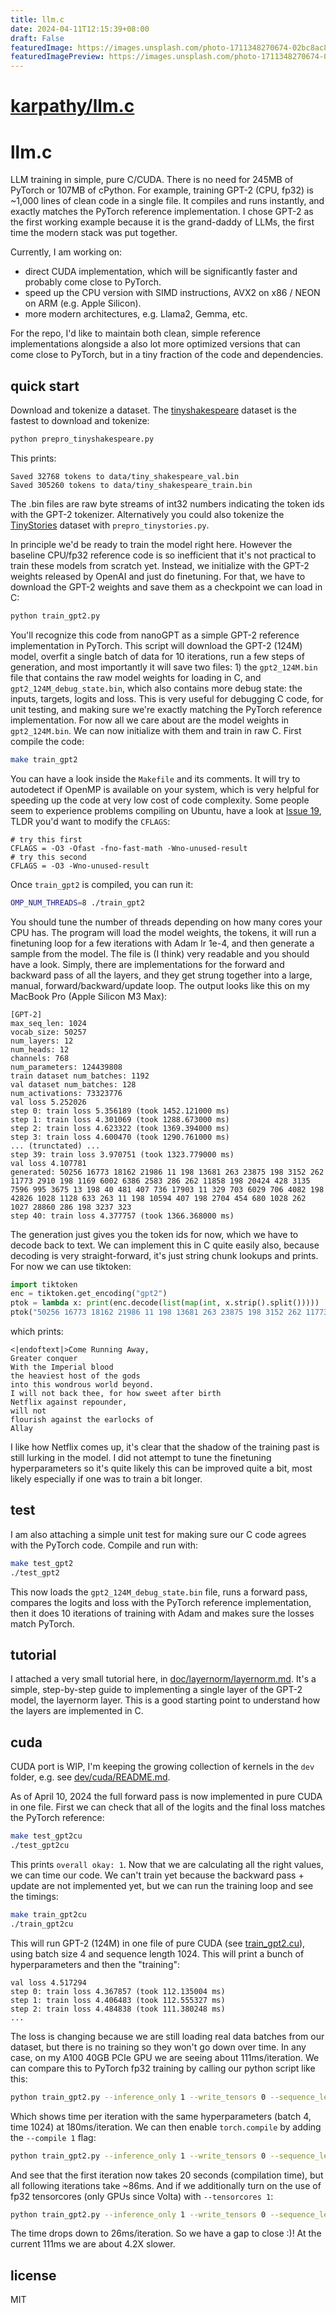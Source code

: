 ```yaml
---
title: llm.c
date: 2024-04-11T12:15:39+08:00
draft: False
featuredImage: https://images.unsplash.com/photo-1711348270674-02bc8ac8673c?ixid=M3w0NjAwMjJ8MHwxfHJhbmRvbXx8fHx8fHx8fDE3MTI4MDg4OTZ8&ixlib=rb-4.0.3
featuredImagePreview: https://images.unsplash.com/photo-1711348270674-02bc8ac8673c?ixid=M3w0NjAwMjJ8MHwxfHJhbmRvbXx8fHx8fHx8fDE3MTI4MDg4OTZ8&ixlib=rb-4.0.3
---
```


# [karpathy/llm.c](https://github.com/karpathy/llm.c)

# llm.c

LLM training in simple, pure C/CUDA. There is no need for 245MB of PyTorch or 107MB of cPython. For example, training GPT-2 (CPU, fp32) is ~1,000 lines of clean code in a single file. It compiles and runs instantly, and exactly matches the PyTorch reference implementation. I chose GPT-2 as the first working example because it is the grand-daddy of LLMs, the first time the modern stack was put together.

Currently, I am working on:

- direct CUDA implementation, which will be significantly faster and probably come close to PyTorch.
- speed up the CPU version with SIMD instructions, AVX2 on x86 / NEON on ARM (e.g. Apple Silicon).
- more modern architectures, e.g. Llama2, Gemma, etc.

For the repo, I'd like to maintain both clean, simple reference implementations alongside a also lot more optimized versions that can come close to PyTorch, but in a tiny fraction of the code and dependencies.

## quick start

Download and tokenize a dataset. The [tinyshakespeare](https://raw.githubusercontent.com/karpathy/char-rnn/master/data/tinyshakespeare/input.txt) dataset is the fastest to download and tokenize:

```bash
python prepro_tinyshakespeare.py
```

This prints:

```
Saved 32768 tokens to data/tiny_shakespeare_val.bin
Saved 305260 tokens to data/tiny_shakespeare_train.bin
```

The .bin files are raw byte streams of int32 numbers indicating the token ids with the GPT-2 tokenizer. Alternatively you could also tokenize the [TinyStories](https://huggingface.co/datasets/roneneldan/TinyStories) dataset with `prepro_tinystories.py`.

In principle we'd be ready to train the model right here. However the baseline CPU/fp32 reference code is so inefficient that it's not practical to train these models from scratch yet. Instead, we initialize with the GPT-2 weights released by OpenAI and just do finetuning. For that, we have to download the GPT-2 weights and save them as a checkpoint we can load in C:

```bash
python train_gpt2.py
```

You'll recognize this code from nanoGPT as a simple GPT-2 reference implementation in PyTorch. This script will download the GPT-2 (124M) model, overfit a single batch of data for 10 iterations, run a few steps of generation, and most importantly it will save two files: 1) the `gpt2_124M.bin` file that contains the raw model weights for loading in C, and `gpt2_124M_debug_state.bin`, which also contains more debug state: the inputs, targets, logits and loss. This is very useful for debugging C code, for unit testing, and making sure we're exactly matching the PyTorch reference implementation. For now all we care about are the model weights in `gpt2_124M.bin`. We can now initialize with them and train in raw C. First compile the code:

```bash
make train_gpt2
```

You can have a look inside the `Makefile` and its comments. It will try to autodetect if OpenMP is available on your system, which is very helpful for speeding up the code at very low cost of code complexity. Some people seem to experience problems compiling on Ubuntu, have a look at [Issue 19](https://github.com/karpathy/llm.c/issues/19), TLDR you'd want to modify the `CFLAGS`:

```
# try this first
CFLAGS = -O3 -Ofast -fno-fast-math -Wno-unused-result
# try this second
CFLAGS = -O3 -Wno-unused-result
```

Once `train_gpt2` is compiled, you can run it:

```bash
OMP_NUM_THREADS=8 ./train_gpt2
```

You should tune the number of threads depending on how many cores your CPU has. The program will load the model weights, the tokens, it will run a finetuning loop for a few iterations with Adam lr 1e-4, and then generate a sample from the model. The file is (I think) very readable and you should have a look. Simply, there are implementations for the forward and backward pass of all the layers, and they get strung together into a large, manual, forward/backward/update loop. The output looks like this on my MacBook Pro (Apple Silicon M3 Max):

```
[GPT-2]
max_seq_len: 1024
vocab_size: 50257
num_layers: 12
num_heads: 12
channels: 768
num_parameters: 124439808
train dataset num_batches: 1192
val dataset num_batches: 128
num_activations: 73323776
val loss 5.252026
step 0: train loss 5.356189 (took 1452.121000 ms)
step 1: train loss 4.301069 (took 1288.673000 ms)
step 2: train loss 4.623322 (took 1369.394000 ms)
step 3: train loss 4.600470 (took 1290.761000 ms)
... (trunctated) ...
step 39: train loss 3.970751 (took 1323.779000 ms)
val loss 4.107781
generated: 50256 16773 18162 21986 11 198 13681 263 23875 198 3152 262 11773 2910 198 1169 6002 6386 2583 286 262 11858 198 20424 428 3135 7596 995 3675 13 198 40 481 407 736 17903 11 329 703 6029 706 4082 198 42826 1028 1128 633 263 11 198 10594 407 198 2704 454 680 1028 262 1027 28860 286 198 3237 323
step 40: train loss 4.377757 (took 1366.368000 ms)
```

The generation just gives you the token ids for now, which we have to decode back to text. We can implement this in C quite easily also, because decoding is very straight-forward, it's just string chunk lookups and prints. For now we can use tiktoken:

```python
import tiktoken
enc = tiktoken.get_encoding("gpt2")
ptok = lambda x: print(enc.decode(list(map(int, x.strip().split()))))
ptok("50256 16773 18162 21986 11 198 13681 263 23875 198 3152 262 11773 2910 198 1169 6002 6386 2583 286 262 11858 198 20424 428 3135 7596 995 3675 13 198 40 481 407 736 17903 11 329 703 6029 706 4082 198 42826 1028 1128 633 263 11 198 10594 407 198 2704 454 680 1028 262 1027 28860 286 198 3237 323")
```

which prints:

```
<|endoftext|>Come Running Away,
Greater conquer
With the Imperial blood
the heaviest host of the gods
into this wondrous world beyond.
I will not back thee, for how sweet after birth
Netflix against repounder,
will not
flourish against the earlocks of
Allay
```

I like how Netflix comes up, it's clear that the shadow of the training past is still lurking in the model. I did not attempt to tune the finetuning hyperparameters so it's quite likely this can be improved quite a bit, most likely especially if one was to train a bit longer.

## test

I am also attaching a simple unit test for making sure our C code agrees with the PyTorch code. Compile and run with:

```bash
make test_gpt2
./test_gpt2
```

This now loads the `gpt2_124M_debug_state.bin` file, runs a forward pass, compares the logits and loss with the PyTorch reference implementation, then it does 10 iterations of training with Adam and makes sure the losses match PyTorch.

## tutorial

I attached a very small tutorial here, in [doc/layernorm/layernorm.md](doc/layernorm/layernorm.md). It's a simple, step-by-step guide to implementing a single layer of the GPT-2 model, the layernorm layer. This is a good starting point to understand how the layers are implemented in C.

## cuda

CUDA port is WIP, I'm keeping the growing collection of kernels in the `dev` folder, e.g. see [dev/cuda/README.md](dev/cuda/README.md).

As of April 10, 2024 the full forward pass is now implemented in pure CUDA in one file. First we can check that all of the logits and the final loss matches the PyTorch reference:

```bash
make test_gpt2cu
./test_gpt2cu
```

This prints `overall okay: 1`. Now that we are calculating all the right values, we can time our code. We can't train yet because the backward pass + update are not implemented yet, but we can run the training loop and see the timings:

```bash
make train_gpt2cu
./train_gpt2cu
```

This will run GPT-2 (124M) in one file of pure CUDA (see [train_gpt2.cu](train_gpt2.cu)), using batch size 4 and sequence length 1024. This will print a bunch of hyperparameters and then the "training":

```
val loss 4.517294
step 0: train loss 4.367857 (took 112.135004 ms)
step 1: train loss 4.406483 (took 112.555327 ms)
step 2: train loss 4.484838 (took 111.380248 ms)
...
```

The loss is changing because we are still loading real data batches from our dataset, but there is no training so they won't go down over time. In any case, on my A100 40GB PCIe GPU we are seeing about 111ms/iteration. We can compare this to PyTorch fp32 training by calling our python script like this:

```bash
python train_gpt2.py --inference_only 1 --write_tensors 0 --sequence_length 1024 --batch_size 4
```

Which shows time per iteration with the same hyperparameters (batch 4, time 1024) at 180ms/iteration. We can then enable `torch.compile` by adding the `--compile 1` flag:

```bash
python train_gpt2.py --inference_only 1 --write_tensors 0 --sequence_length 1024 --batch_size 4 --compile 1
```

And see that the first iteration now takes 20 seconds (compilation time), but all following iterations take ~86ms. And if we additionally turn on the use of fp32 tensorcores (only GPUs since Volta) with `--tensorcores 1`:

```bash
python train_gpt2.py --inference_only 1 --write_tensors 0 --sequence_length 1024 --batch_size 4 --compile 1 --tensorcores 1
```

The time drops down to 26ms/iteration. So we have a gap to close :)! At the current 111ms we are about 4.2X slower.

## license

MIT